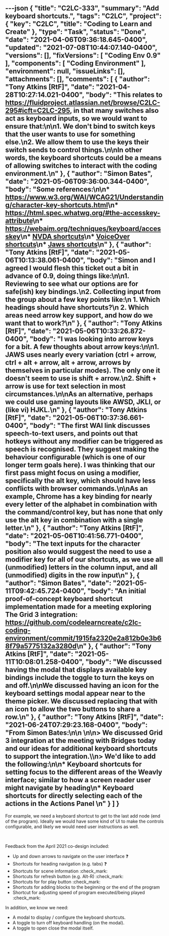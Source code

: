 ---json
{
  "title": "C2LC-333",
  "summary": "Add keyboard shortcuts.",
  "tags": "C2LC",
  "project": {
    "key": "C2LC",
    "title": "Coding to Learn and Create"
  },
  "type": "Task",
  "status": "Done",
  "date": "2021-04-06T09:36:18.645-0400",
  "updated": "2021-07-08T10:44:07.140-0400",
  "versions": [],
  "fixVersions": [
    "Coding Env 0.9"
  ],
  "components": [
    "Coding Environment"
  ],
  "environment": null,
  "issueLinks": [],
  "attachments": [],
  "comments": [
    {
      "author": "Tony Atkins [RtF]",
      "date": "2021-04-28T10:27:14.021-0400",
      "body": "This relates to <https://fluidproject.atlassian.net/browse/C2LC-295#icft=C2LC-295>, in that many switches also act as keyboard inputs, so we would want to ensure that:\n\n1. We don't bind to switch keys that the user wants to use for something else.\n2. We allow them to use the keys their switch sends to control things.\n\nIn other words, the keyboard shortcuts could be a means of allowing switches to interact with the coding environment.\n"
    },
    {
      "author": "Simon Bates",
      "date": "2021-05-06T09:36:00.344-0400",
      "body": "Some references:\n\n* <https://www.w3.org/WAI/WCAG21/Understanding/character-key-shortcuts.html>\n* <https://html.spec.whatwg.org/#the-accesskey-attribute>\n* <https://webaim.org/techniques/keyboard/accesskey>\n* [NVDA shortcuts](https://dequeuniversity.com/screenreaders/nvda-keyboard-shortcuts#nvda-nvda_shortcut_keys)\n* [VoiceOver shortcuts](https://dequeuniversity.com/screenreaders/voiceover-keyboard-shortcuts#vo-mac-basics)\n* [Jaws shortcuts](https://dequeuniversity.com/screenreaders/jaws-keyboard-shortcuts)\n"
    },
    {
      "author": "Tony Atkins [RtF]",
      "date": "2021-05-06T10:13:38.061-0400",
      "body": "Simon and I agreed I would flesh this ticket out a bit in advance of 0.9, doing things like:\n\n1. Reviewing to see what our options are for safe(ish) key bindings.\n2. Collecting input from the group about a few key points like:\n   1. Which headings should have shortcuts?\n   2. Which areas need arrow key support, and how do we want that to work?\n"
    },
    {
      "author": "Tony Atkins [RtF]",
      "date": "2021-05-06T10:33:26.872-0400",
      "body": "I was looking into arrow keys for a bit.  A few thoughts about arrow keys:\n\n1. JAWS uses nearly every variation (ctrl + arrow, ctrl + alt + arrow, alt + arrow, arrows by themselves in particular modes). The only one it doesn't seem to use is shift + arrow.\n2. Shift + arrow is use for text selection in most circumstances.\n\nAs an alternative, perhaps we could use gaming layouts like AWSD, JKLI, or (like vi) HJKL.\n"
    },
    {
      "author": "Tony Atkins [RtF]",
      "date": "2021-05-06T10:37:36.661-0400",
      "body": "The first WAI link discusses speech-to-text users, and points out that hotkeys without any modifier can be triggered as speech is recognised. They suggest making the behaviour configurable (which is one of our longer term goals here).   I was thinking that our first pass might focus on using a modifier, specifically the alt key, which should have less conflicts with browser commands.\n\nAs an example, Chrome has a key binding for nearly every letter of the alphabet in combination with the command/control key, but has none that only use the alt key in combination with a single letter.\n"
    },
    {
      "author": "Tony Atkins [RtF]",
      "date": "2021-05-06T10:41:56.771-0400",
      "body": "The text inputs for the character position also would suggest the need to use a modifier key for all of our shortcuts, as we use all (unmodified) letters in the column input, and all (unmodified) digits in the row input\n"
    },
    {
      "author": "Simon Bates",
      "date": "2021-05-11T09:42:45.724-0400",
      "body": "An initial proof-of-concept keyboard shortcut implementation made for a meeting exploring The Grid 3 integration: <https://github.com/codelearncreate/c2lc-coding-environment/commit/1915fa2320e2a812b0e3b68f79a5775132a3280d>\n"
    },
    {
      "author": "Tony Atkins [RtF]",
      "date": "2021-05-11T10:08:01.258-0400",
      "body": "We discussed having the modal that displays available key bindings include the toggle to turn the keys on and off.\n\nWe discussed having an icon for the keyboard settings modal appear near to the theme picker.  We discussed replacing that with an icon to allow the two buttons to share a row.\n"
    },
    {
      "author": "Tony Atkins [RtF]",
      "date": "2021-06-24T07:29:23.168-0400",
      "body": "From Simon Bates:\n\n \n\n> We discussed Grid 3 integration at the meeting with Bridges today and our ideas for additional keyboard shortcuts to support the integration.\\\n> We'd like to add the following:\n\n* Keyboard shortcuts for setting focus to the different areas of the Weavly interface; similar to how a screen reader user might navigate by heading\n* Keyboard shortcuts for directly selecting each of the actions in the Actions Panel&#x20;\n"
    }
  ]
}
---
For example, we need a keyboard shortcut to get to the last add node (end of the program). Ideally we would have some kind of UI to make the controls configurable, and likely we would need user instructions as well.

 

Feedback from the April 2021 co-design included:

* Up and down arrows to navigate on the user interface :question:
* Shortcuts for heading navigation (e.g. tabs) :question:
* Shortcuts for scene information :check\_mark:
* Shortcuts for refresh button (e.g. Alt-R) :check\_mark:
* Shortcuts for for play button :check\_mark:
* Shortcuts for adding blocks to the beginning or the end of the program
* Shortcut for adjusting speed of program executed/being played :check\_mark:

In addition, we know we need:

* A modal to display / configure the keyboard shortcuts.
* A toggle to turn off keyboard handling (on the modal).
* A toggle to open close the modal itself.

        